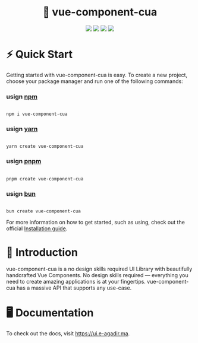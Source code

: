<div align="center">
  
  # 🧠 vue-component-cua
  
<img src="https://img.shields.io/npm/v/vue-component-cua" />
<img src="https://img.shields.io/npm/dm/vue-component-cua" />
<img src="https://img.shields.io/npm/dt/vue-component-cua" />
<img src="https://img.shields.io/badge/License-MIT-green.svg"/>

</div>


# ⚡ Quick Start
Getting started with vue-component-cua is easy. To create a new project, choose your package manager and run one of the following commands:
### usign [npm](https://www.npmjs.com/)
```

npm i vue-component-cua

```
### usign [yarn](https://yarnpkg.com/)
```

yarn create vue-component-cua

```
### usign [pnpm](https://pnpm.io/)
```

pnpm create vue-component-cua

```
### usign [bun](https://bun.sh/)
```

bun create vue-component-cua

```
For more information on how to get started, such as using, check out the official [Installation guide](https://ui.e-agadir.ma/).

# 🚀 Introduction
vue-component-cua is a no design skills required UI Library with beautifully handcrafted Vue Components. No design skills required — everything you need to create amazing applications is at your fingertips. vue-component-cua has a massive API that supports any use-case. 
# 🖥️ Documentation

To check out the docs, visit https://ui.e-agadir.ma.
